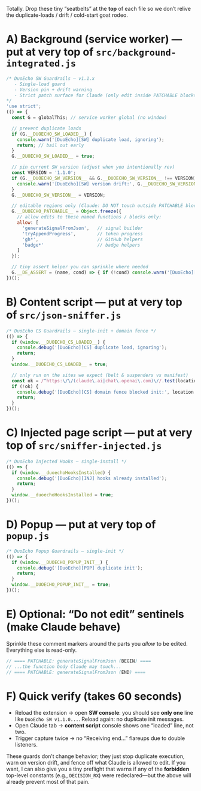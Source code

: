 Totally. Drop these tiny “seatbelts” at the **top** of each file so we don’t relive the duplicate-loads / drift / cold-start goat rodeo.

# A) Background (service worker) — put at **very top** of `src/background-integrated.js`

```js
/* DuoEcho SW Guardrails — v1.1.x
   - Single-load guard
   - Version pin + drift warning
   - Strict patch surface for Claude (only edit inside PATCHABLE blocks)
*/
'use strict';
(() => {
  const G = globalThis; // service worker global (no window)

  // prevent duplicate loads
  if (G.__DUOECHO_SW_LOADED__) {
    console.warn('[DuoEcho][SW] duplicate load, ignoring');
    return; // bail out early
  }
  G.__DUOECHO_SW_LOADED__ = true;

  // pin current SW version (adjust when you intentionally rev)
  const VERSION = '1.1.0';
  if (G.__DUOECHO_SW_VERSION__ && G.__DUOECHO_SW_VERSION__ !== VERSION) {
    console.warn('[DuoEcho][SW] version drift:', G.__DUOECHO_SW_VERSION__, '->', VERSION);
  }
  G.__DUOECHO_SW_VERSION__ = VERSION;

  // editable regions only (Claude: DO NOT touch outside PATCHABLE blocks)
  G.__DUOECHO_PATCHABLE__ = Object.freeze({
    // allow edits to these named functions / blocks only:
    allow: [
      'generateSignalFromJson',   // signal builder
      'tryAppendProgress',        // token progress
      'gh*',                      // GitHub helpers
      'badge*'                    // badge helpers
    ]
  });

  // tiny assert helper you can sprinkle where needed
  G.__DE_ASSERT = (name, cond) => { if (!cond) console.warn('[DuoEcho][ASSERT]', name); };
})();
```

# B) Content script — put at **very top** of `src/json-sniffer.js`

```js
/* DuoEcho CS Guardrails — single-init + domain fence */
(() => {
  if (window.__DUOECHO_CS_LOADED__) {
    console.debug('[DuoEcho][CS] duplicate load, ignoring');
    return;
  }
  window.__DUOECHO_CS_LOADED__ = true;

  // only run on the sites we expect (belt & suspenders vs manifest)
  const ok = /^https:\/\/(claude\.ai|chat\.openai\.com)\//.test(location.href);
  if (!ok) {
    console.debug('[DuoEcho][CS] domain fence blocked init:', location.href);
    return;
  }
})();
```

# C) Injected page script — put at **very top** of `src/sniffer-injected.js`

```js
/* DuoEcho Injected Hooks — single-install */
(() => {
  if (window.__duoechoHooksInstalled) {
    console.debug('[DuoEcho][INJ] hooks already installed');
    return;
  }
  window.__duoechoHooksInstalled = true;
})();
```

# D) Popup — put at **very top** of `popup.js`

```js
/* DuoEcho Popup Guardrails — single-init */
(() => {
  if (window.__DUOECHO_POPUP_INIT__) {
    console.debug('[DuoEcho][POP] duplicate init');
    return;
  }
  window.__DUOECHO_POPUP_INIT__ = true;
})();
```

# E) Optional: “Do not edit” sentinels (make Claude behave)

Sprinkle these comment markers around the parts you *allow* to be edited. Everything else is read-only.

```js
// ==== PATCHABLE: generateSignalFromJson (BEGIN) ====
// ...the function body Claude may touch...
// ==== PATCHABLE: generateSignalFromJson (END) ====
```

# F) Quick verify (takes 60 seconds)

* Reload the extension → open **SW console**: you should see **only one** line like `DuoEcho SW v1.1.0...`. Reload again: no duplicate init messages.
* Open Claude tab → **content script** console shows one “loaded” line, not two.
* Trigger capture twice → no “Receiving end…” flareups due to double listeners.

These guards don’t change behavior; they just stop duplicate execution, warn on version drift, and fence off what Claude is allowed to edit. If you want, I can also give you a tiny preflight that warns if any of the **forbidden** top-level constants (e.g., `DECISION_RX`) were redeclared—but the above will already prevent most of that pain.
